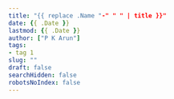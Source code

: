 ```yaml
---
title: "{{ replace .Name "-" " " | title }}"
date: {{ .Date }}
lastmod: {{ .Date }}
author: ["P K Arun"]
tags: 
- tag 1
slug: ""
draft: false 
searchHidden: false
robotsNoIndex: false 
---
```

